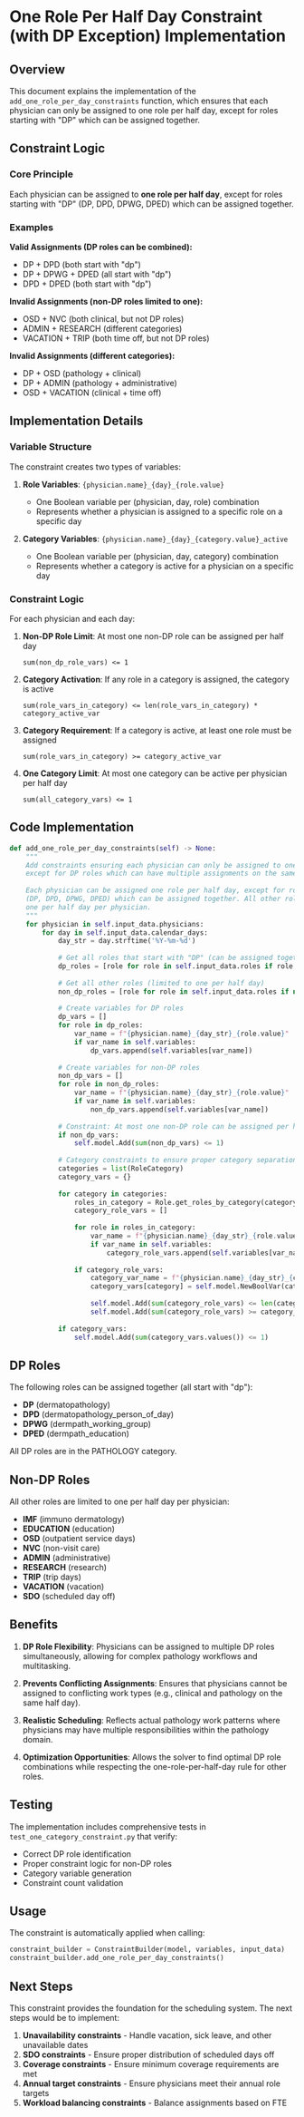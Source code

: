 # One Role Per Half Day Constraint (with DP Exception) Implementation

## Overview

This document explains the implementation of the `add_one_role_per_day_constraints` function, which ensures that each physician can only be assigned to one role per half day, except for roles starting with "DP" which can be assigned together.

## Constraint Logic

### Core Principle
Each physician can be assigned to **one role per half day**, except for roles starting with "DP" (DP, DPD, DPWG, DPED) which can be assigned together.

### Examples

**Valid Assignments (DP roles can be combined):**
- DP + DPD (both start with "dp")
- DP + DPWG + DPED (all start with "dp")
- DPD + DPED (both start with "dp")

**Invalid Assignments (non-DP roles limited to one):**
- OSD + NVC (both clinical, but not DP roles)
- ADMIN + RESEARCH (different categories)
- VACATION + TRIP (both time off, but not DP roles)

**Invalid Assignments (different categories):**
- DP + OSD (pathology + clinical)
- DP + ADMIN (pathology + administrative)
- OSD + VACATION (clinical + time off)

## Implementation Details

### Variable Structure

The constraint creates two types of variables:

1. **Role Variables**: `{physician.name}_{day}_{role.value}`
   - One Boolean variable per (physician, day, role) combination
   - Represents whether a physician is assigned to a specific role on a specific day

2. **Category Variables**: `{physician.name}_{day}_{category.value}_active`
   - One Boolean variable per (physician, day, category) combination
   - Represents whether a category is active for a physician on a specific day

### Constraint Logic

For each physician and each day:

1. **Non-DP Role Limit**: At most one non-DP role can be assigned per half day
   ```
   sum(non_dp_role_vars) <= 1
   ```

2. **Category Activation**: If any role in a category is assigned, the category is active
   ```
   sum(role_vars_in_category) <= len(role_vars_in_category) * category_active_var
   ```

3. **Category Requirement**: If a category is active, at least one role must be assigned
   ```
   sum(role_vars_in_category) >= category_active_var
   ```

4. **One Category Limit**: At most one category can be active per physician per half day
   ```
   sum(all_category_vars) <= 1
   ```

## Code Implementation

```python
def add_one_role_per_day_constraints(self) -> None:
    """
    Add constraints ensuring each physician can only be assigned to one role per half day,
    except for DP roles which can have multiple assignments on the same half day.
    
    Each physician can be assigned one role per half day, except for roles starting with "DP"
    (DP, DPD, DPWG, DPED) which can be assigned together. All other roles are limited to
    one per half day per physician.
    """
    for physician in self.input_data.physicians:
        for day in self.input_data.calendar_days:
            day_str = day.strftime('%Y-%m-%d')
            
            # Get all roles that start with "DP" (can be assigned together)
            dp_roles = [role for role in self.input_data.roles if role.value.startswith('dp')]
            
            # Get all other roles (limited to one per half day)
            non_dp_roles = [role for role in self.input_data.roles if not role.value.startswith('dp')]
            
            # Create variables for DP roles
            dp_vars = []
            for role in dp_roles:
                var_name = f"{physician.name}_{day_str}_{role.value}"
                if var_name in self.variables:
                    dp_vars.append(self.variables[var_name])
            
            # Create variables for non-DP roles
            non_dp_vars = []
            for role in non_dp_roles:
                var_name = f"{physician.name}_{day_str}_{role.value}"
                if var_name in self.variables:
                    non_dp_vars.append(self.variables[var_name])
            
            # Constraint: At most one non-DP role can be assigned per half day
            if non_dp_vars:
                self.model.Add(sum(non_dp_vars) <= 1)
            
            # Category constraints to ensure proper category separation
            categories = list(RoleCategory)
            category_vars = {}
            
            for category in categories:
                roles_in_category = Role.get_roles_by_category(category)
                category_role_vars = []
                
                for role in roles_in_category:
                    var_name = f"{physician.name}_{day_str}_{role.value}"
                    if var_name in self.variables:
                        category_role_vars.append(self.variables[var_name])
                
                if category_role_vars:
                    category_var_name = f"{physician.name}_{day_str}_{category.value}_active"
                    category_vars[category] = self.model.NewBoolVar(category_var_name)
                    
                    self.model.Add(sum(category_role_vars) <= len(category_role_vars) * category_vars[category])
                    self.model.Add(sum(category_role_vars) >= category_vars[category])
            
            if category_vars:
                self.model.Add(sum(category_vars.values()) <= 1)
```

## DP Roles

The following roles can be assigned together (all start with "dp"):

- **DP** (dermatopathology)
- **DPD** (dermatopathology_person_of_day)
- **DPWG** (dermpath_working_group)
- **DPED** (dermpath_education)

All DP roles are in the PATHOLOGY category.

## Non-DP Roles

All other roles are limited to one per half day per physician:

- **IMF** (immuno dermatology)
- **EDUCATION** (education)
- **OSD** (outpatient service days)
- **NVC** (non-visit care)
- **ADMIN** (administrative)
- **RESEARCH** (research)
- **TRIP** (trip days)
- **VACATION** (vacation)
- **SDO** (scheduled day off)

## Benefits

1. **DP Role Flexibility**: Physicians can be assigned to multiple DP roles simultaneously, allowing for complex pathology workflows and multitasking.

2. **Prevents Conflicting Assignments**: Ensures that physicians cannot be assigned to conflicting work types (e.g., clinical and pathology on the same half day).

3. **Realistic Scheduling**: Reflects actual pathology work patterns where physicians may have multiple responsibilities within the pathology domain.

4. **Optimization Opportunities**: Allows the solver to find optimal DP role combinations while respecting the one-role-per-half-day rule for other roles.

## Testing

The implementation includes comprehensive tests in `test_one_category_constraint.py` that verify:

- Correct DP role identification
- Proper constraint logic for non-DP roles
- Category variable generation
- Constraint count validation

## Usage

The constraint is automatically applied when calling:

```python
constraint_builder = ConstraintBuilder(model, variables, input_data)
constraint_builder.add_one_role_per_day_constraints()
```

## Next Steps

This constraint provides the foundation for the scheduling system. The next steps would be to implement:

1. **Unavailability constraints** - Handle vacation, sick leave, and other unavailable dates
2. **SDO constraints** - Ensure proper distribution of scheduled days off
3. **Coverage constraints** - Ensure minimum coverage requirements are met
4. **Annual target constraints** - Ensure physicians meet their annual role targets
5. **Workload balancing constraints** - Balance assignments based on FTE 